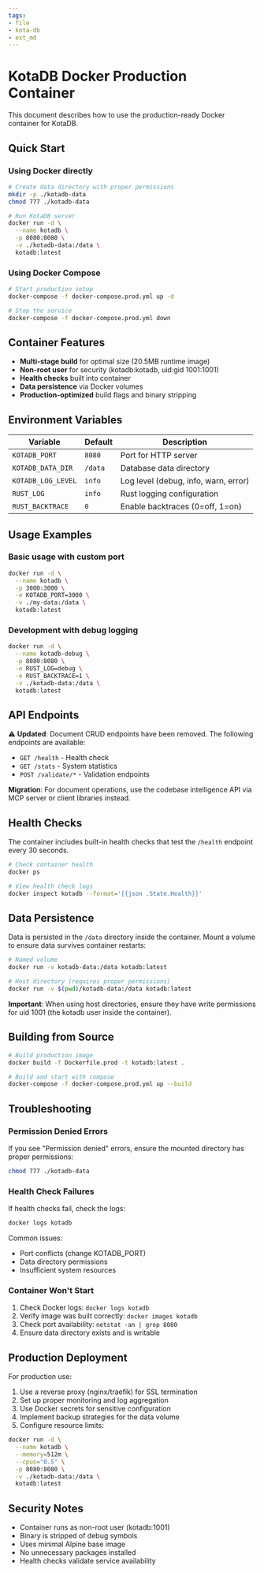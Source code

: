 ```yaml
---
tags:
- file
- kota-db
- ext_md
---
```

# KotaDB Docker Production Container

This document describes how to use the production-ready Docker container for KotaDB.

## Quick Start

### Using Docker directly

```bash
# Create data directory with proper permissions
mkdir -p ./kotadb-data
chmod 777 ./kotadb-data

# Run KotaDB server
docker run -d \
  --name kotadb \
  -p 8080:8080 \
  -v ./kotadb-data:/data \
  kotadb:latest
```

### Using Docker Compose

```bash
# Start production setup
docker-compose -f docker-compose.prod.yml up -d

# Stop the service
docker-compose -f docker-compose.prod.yml down
```

## Container Features

- **Multi-stage build** for optimal size (20.5MB runtime image)
- **Non-root user** for security (kotadb:kotadb, uid:gid 1001:1001)
- **Health checks** built into container
- **Data persistence** via Docker volumes
- **Production-optimized** build flags and binary stripping

## Environment Variables

| Variable | Default | Description |
|----------|---------|-------------|
| `KOTADB_PORT` | `8080` | Port for HTTP server |
| `KOTADB_DATA_DIR` | `/data` | Database data directory |
| `KOTADB_LOG_LEVEL` | `info` | Log level (debug, info, warn, error) |
| `RUST_LOG` | `info` | Rust logging configuration |
| `RUST_BACKTRACE` | `0` | Enable backtraces (0=off, 1=on) |

## Usage Examples

### Basic usage with custom port

```bash
docker run -d \
  --name kotadb \
  -p 3000:3000 \
  -e KOTADB_PORT=3000 \
  -v ./my-data:/data \
  kotadb:latest
```

### Development with debug logging

```bash
docker run -d \
  --name kotadb-debug \
  -p 8080:8080 \
  -e RUST_LOG=debug \
  -e RUST_BACKTRACE=1 \
  -v ./kotadb-data:/data \
  kotadb:latest
```

## API Endpoints

⚠️ **Updated**: Document CRUD endpoints have been removed. The following endpoints are available:

- `GET /health` - Health check
- `GET /stats` - System statistics
- `POST /validate/*` - Validation endpoints

**Migration**: For document operations, use the codebase intelligence API via MCP server or client libraries instead.

## Health Checks

The container includes built-in health checks that test the `/health` endpoint every 30 seconds.

```bash
# Check container health
docker ps

# View health check logs
docker inspect kotadb --format='{{json .State.Health}}'
```

## Data Persistence

Data is persisted in the `/data` directory inside the container. Mount a volume to ensure data survives container restarts:

```bash
# Named volume
docker run -v kotadb-data:/data kotadb:latest

# Host directory (requires proper permissions)
docker run -v $(pwd)/kotadb-data:/data kotadb:latest
```

**Important**: When using host directories, ensure they have write permissions for uid 1001 (the kotadb user inside the container).

## Building from Source

```bash
# Build production image
docker build -f Dockerfile.prod -t kotadb:latest .

# Build and start with compose
docker-compose -f docker-compose.prod.yml up --build
```

## Troubleshooting

### Permission Denied Errors

If you see "Permission denied" errors, ensure the mounted directory has proper permissions:

```bash
chmod 777 ./kotadb-data
```

### Health Check Failures

If health checks fail, check the logs:

```bash
docker logs kotadb
```

Common issues:
- Port conflicts (change KOTADB_PORT)
- Data directory permissions
- Insufficient system resources

### Container Won't Start

1. Check Docker logs: `docker logs kotadb`
2. Verify image was built correctly: `docker images kotadb`
3. Check port availability: `netstat -an | grep 8080`
4. Ensure data directory exists and is writable

## Production Deployment

For production use:

1. Use a reverse proxy (nginx/traefik) for SSL termination
2. Set up proper monitoring and log aggregation
3. Use Docker secrets for sensitive configuration
4. Implement backup strategies for the data volume
5. Configure resource limits:

```bash
docker run -d \
  --name kotadb \
  --memory=512m \
  --cpus="0.5" \
  -p 8080:8080 \
  -v ./kotadb-data:/data \
  kotadb:latest
```

## Security Notes

- Container runs as non-root user (kotadb:1001)
- Binary is stripped of debug symbols
- Uses minimal Alpine base image
- No unnecessary packages installed
- Health checks validate service availability
